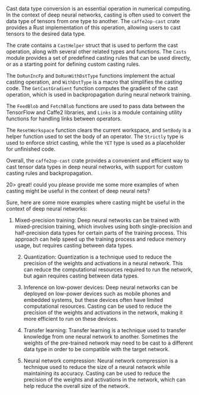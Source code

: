 Cast data type conversion is an essential
operation in numerical computing. In the context
of deep neural networks, casting is often used to
convert the data type of tensors from one type to
another. The `caffe2op-cast` crate provides a Rust
implementation of this operation, allowing users
to cast tensors to the desired data type.

The crate contains a `CastHelper` struct that is
used to perform the cast operation, along with
several other related types and functions. The
`Casts` module provides a set of predefined
casting rules that can be used directly, or as
a starting point for defining custom casting
rules.

The `DoRunIncFp` and `DoRunWithDstType` functions
implement the actual casting operation, and
`WithDstType` is a macro that simplifies the
casting code. The `GetCastGradient` function
computes the gradient of the cast operation, which
is used in backpropagation during neural network
training.

The `FeedBlob` and `FetchBlob` functions are used
to pass data between the TensorFlow and Caffe2
libraries, and `Links` is a module containing
utility functions for handling links between
operators.

The `ResetWorkspace` function clears the current
workspace, and `SetBody` is a helper function used
to set the body of an operator. The `Strictly`
type is used to enforce strict casting, while the
`YET` type is used as a placeholder for unfinished
code.

Overall, the `caffe2op-cast` crate provides
a convenient and efficient way to cast tensor data
types in deep neural networks, with support for
custom casting rules and backpropagation.

20> great! could you please provide me some more
examples of when casting might be useful in the
context of deep neural nets?

Sure, here are some more examples where casting
might be useful in the context of deep neural
networks:

1. Mixed-precision training: Deep neural networks
   can be trained with mixed-precision training,
   which involves using both single-precision and
   half-precision data types for certain parts of
   the training process. This approach can help
   speed up the training process and reduce memory
   usage, but requires casting between data types.

   2. Quantization: Quantization is a technique
   used to reduce the precision of the weights and
   activations in a neural network. This can
   reduce the computational resources required to
   run the network, but again requires casting
   between data types.

   3. Inference on low-power devices: Deep neural
   networks can be deployed on low-power devices
   such as mobile phones and embedded systems, but
   these devices often have limited computational
   resources. Casting can be used to reduce the
   precision of the weights and activations in the
   network, making it more efficient to run on
   these devices.

   4. Transfer learning: Transfer learning is
   a technique used to transfer knowledge from one
   neural network to another. Sometimes the
   weights of the pre-trained network may need to
   be cast to a different data type in order to be
   compatible with the target network.

   5. Neural network compression: Neural network
   compression is a technique used to reduce the
   size of a neural network while maintaining its
   accuracy. Casting can be used to reduce the
   precision of the weights and activations in the
   network, which can help reduce the overall size
   of the network.
